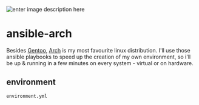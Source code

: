 ![enter image description here](https://archlinux.org/static/logos/archlinux-logo-light-scalable.1ae4cc2e2469.svg)

# ansible-arch

Besides [Gentoo](https://www.gentoo.org/), [Arch](https://archlinux.org/) is my most favourite linux distribution. I'll use those ansible playbooks to speed up the creation of my own environment, so i'll be up & running in a few minutes on every system - virtual or on hardware.

## environment

`environment.yml`
